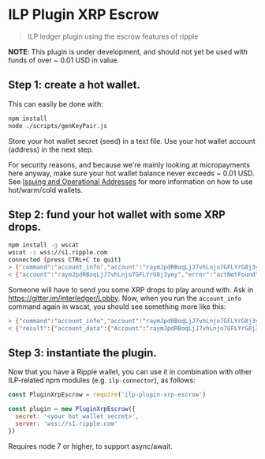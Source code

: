 # ILP Plugin XRP Escrow
> ILP ledger plugin using the escrow features of ripple

**NOTE**: This plugin is under development, and should not yet be used
with funds of over ~ 0.01 USD in value.

## Step 1: create a hot wallet.

This can easily be done with:
```sh
npm install
node ./scripts/genKeyPair.js
```

Store your hot wallet secret (seed) in a text file.
Use your hot wallet account (address) in the next step.

For security reasons, and because we're mainly looking at micropayments here anyway,
make sure your hot wallet balance never exceeds ~ 0.01 USD.
See [Issuing and Operational Addresses](https://ripple.com/build/issuing-operational-addresses/)
for more information on how to use hot/warm/cold wallets.

## Step 2: fund your hot wallet with some XRP drops.

```sh
npm install -g wscat
wscat -c wss://s1.ripple.com
connected (press CTRL+C to quit)
> {"command":"account_info","account":"raymJpdRBoqLjJ7vhLnjo7GFLYrG8j3yey"}
< {"account":"raymJpdRBoqLjJ7vhLnjo7GFLYrG8j3yey","error":"actNotFound","error_code":18,"error_message":"Account not found.","ledger_current_index":29171107,"request":{"account":"raymJpdRBoqLjJ7vhLnjo7GFLYrG8j3yey","command":"account_info"},"status":"error","type":"response","validated":false}
```

Someone will have to send you some XRP drops to play around with.
Ask in https://gitter.im/interledger/Lobby.
Now, when you run the `account_info` command again in wscat, you should see something more like this:

```sh
> {"command":"account_info","account":"raymJpdRBoqLjJ7vhLnjo7GFLYrG8j3yey"}
< {"result":{"account_data":{"Account":"raymJpdRBoqLjJ7vhLnjo7GFLYrG8j3yey","Balance":"50000000","Flags":0,"LedgerEntryType":"AccountRoot","OwnerCount":0,"PreviousTxnID":"0000000000000000000000000000000000000000000000000000000000000000","PreviousTxnLgrSeq":0,"Sequence":1,"index":"9B8BF54B62E8A0C9D1BB46CB11A8417479EEA90FFAF9D128E9C66E709A430A60"},"ledger_current_index":29171125,"validated":false},"status":"success","type":"response"}
```

## Step 3: instantiate the plugin.

Now that you have a Ripple wallet, you can use it in combination with other
ILP-related npm modules (e.g. `ilp-connector`), as follows:

```js
const PluginXrpEscrow = require('ilp-plugin-xrp-escrow')

const plugin = new PluginXrpEscrow({
  secret: '<your hot wallet secret>',
  server: 'wss://s1.ripple.com'
})
```

Requires node 7 or higher, to support async/await.
